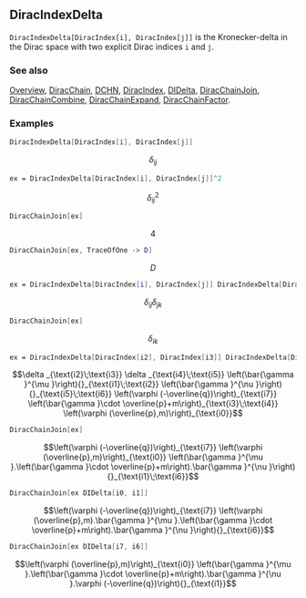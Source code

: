 ## DiracIndexDelta

`DiracIndexDelta[DiracIndex[i], DiracIndex[j]]` is the Kronecker-delta in the Dirac space with two explicit Dirac indices `i` and `j`.

### See also

[Overview](Extra/FeynCalc.md), [DiracChain](DiracChain.md), [DCHN](DCHN.md), [DiracIndex](DiracIndex.md), [DIDelta](DIDelta.md), [DiracChainJoin](DiracChainJoin.md), [DiracChainCombine](DiracChainCombine.md), [DiracChainExpand](DiracChainExpand.md), [DiracChainFactor](DiracChainFactor.md).

### Examples

```mathematica
DiracIndexDelta[DiracIndex[i], DiracIndex[j]]
```

$$\delta _{ij}$$

```mathematica
ex = DiracIndexDelta[DiracIndex[i], DiracIndex[j]]^2
```

$$\delta _{ij}^2$$

```mathematica
DiracChainJoin[ex]
```

$$4$$

```mathematica
DiracChainJoin[ex, TraceOfOne -> D]
```

$$D$$

```mathematica
ex = DiracIndexDelta[DiracIndex[i], DiracIndex[j]] DiracIndexDelta[DiracIndex[j], DiracIndex[k]]
```

$$\delta _{ij} \delta _{jk}$$

```mathematica
DiracChainJoin[ex]
```

$$\delta _{ik}$$

```mathematica
ex = DiracIndexDelta[DiracIndex[i2], DiracIndex[i3]] DiracIndexDelta[DiracIndex[i4], DiracIndex[i5]] DiracChain[DiracIndex[i7], Spinor[-Momentum[q], 0, 1]] DiracChain[Spinor[Momentum[p], m, 1], DiracIndex[i0]] DiracChain[DiracGamma[LorentzIndex[\[Mu]]], DiracIndex[i1], DiracIndex[i2]] DiracChain[DiracGamma[LorentzIndex[\[Nu]]], DiracIndex[i5], DiracIndex[i6]] DiracChain[m + DiracGamma[Momentum[p]], DiracIndex[i3], DiracIndex[i4]]
```

$$\delta _{\text{i2}\;\text{i3}} \delta _{\text{i4}\;\text{i5}} \left(\bar{\gamma }^{\mu }\right){}_{\text{i1}\;\text{i2}} \left(\bar{\gamma }^{\nu }\right){}_{\text{i5}\;\text{i6}} \left(\varphi (-\overline{q})\right)_{\text{i7}} \left(\bar{\gamma }\cdot \overline{p}+m\right)_{\text{i3}\;\text{i4}} \left(\varphi (\overline{p},m)\right)_{\text{i0}}$$

```mathematica
DiracChainJoin[ex]
```

$$\left(\varphi (-\overline{q})\right)_{\text{i7}} \left(\varphi (\overline{p},m)\right)_{\text{i0}} \left(\bar{\gamma }^{\mu }.\left(\bar{\gamma }\cdot \overline{p}+m\right).\bar{\gamma }^{\nu }\right){}_{\text{i1}\;\text{i6}}$$

```mathematica
DiracChainJoin[ex DIDelta[i0, i1]]
```

$$\left(\varphi (-\overline{q})\right)_{\text{i7}} \left(\varphi (\overline{p},m).\bar{\gamma }^{\mu }.\left(\bar{\gamma }\cdot \overline{p}+m\right).\bar{\gamma }^{\nu }\right){}_{\text{i6}}$$

```mathematica
DiracChainJoin[ex DIDelta[i7, i6]]
```

$$\left(\varphi (\overline{p},m)\right)_{\text{i0}} \left(\bar{\gamma }^{\mu }.\left(\bar{\gamma }\cdot \overline{p}+m\right).\bar{\gamma }^{\nu }.\varphi (-\overline{q})\right){}_{\text{i1}}$$
